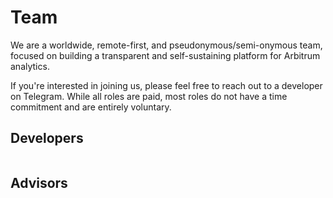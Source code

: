 <script>
    import Profile from '$lib/components/Profile/index.svelte';
</script>

# Team

We are a worldwide, remote-first, and pseudonymous/semi-onymous team, focused on building a transparent and self-sustaining platform for Arbitrum analytics.

If you're interested in joining us, please feel free to reach out to a developer on Telegram. While all roles are paid, most roles do not have a time commitment and are entirely voluntary.

## Developers

<div class="flex">
    <Profile picture="QmXoAWx91sBTPvruLWAMks99ZpYRbA3514fBt2KNyPYfMH" telegram="nathanio" title="Founder & Lead Maintainer" description="For a period of time, Arbitrum will be a platform for the most powerful economic vehicles in human history." flag="🇺🇸" />
</div>

## Advisors

<div class="flex">
    <Profile picture="QmTE6mKTaFqTSP4CCsEPMuJiuXW34QXx3SepY9BNvLdMye" telegram="anthony_acevedo" title="General Advisor" description="Trust the plan because trust always makes it happen." flag="🇺🇸" />
    <Profile picture="QmTShCZtrmFH1mtwF8dgG5rs6W4i84kjnKeenrKN9SS12u" telegram="thecryptonator1" title="Telegram Moderator" description="Over 5 years of cryptocurrency and blockchain experience in fields such as marketing, networking and project management." flag="🇦🇺" />
    <Profile picture="QmUuPzjHcWXTxUohvdqHGb1EV2oZtPUzfzqTQZqnzs25ch" telegram="H4shhh" title="Telegram Moderator" description="Arbitrum will soon be a top 3 network, with Arbucks its flagship charting and tools site. Happy to be part of the team." flag="🇬🇧" />
</div>

<div class="flex">
    <Profile picture="QmNQW8hPavpXn7XUotncph68ngvxSfuCPakQyAo5gpLCvc" telegram="Derevlean" title="Graphic Designer" description="7 years of cryptocurrency and blockchain experience in project management & trading/chart analysis." flag="🇷🇴" />
</div>

<style>
    .flex {
        display: flex;
        flex-direction: column;
        justify-content: space-between;
        row-gap: 12px;
        &:last-child {
            margin-bottom: 24px;
        }
    }
    @media screen and (min-width: 768px) {
        .flex {
            column-gap: 12px;
            flex-direction: row;
        }
    }
</style>
